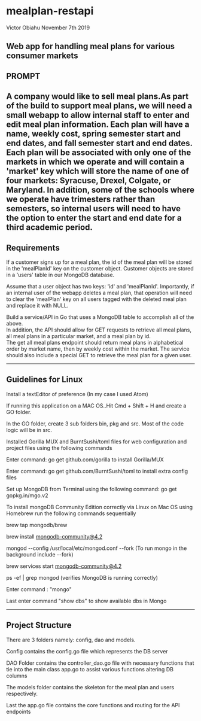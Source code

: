 # mealplan-restapi
Victor Obiahu 
November 7th 2019 

Web app for handling meal plans for various consumer markets
------
PROMPT
------
A company would like to sell meal plans.As part of the build to support meal plans, we will need a small webapp to allow internal staff to enter and edit meal plan information. Each plan will have a name, weekly cost, spring semester start and end dates, and fall semester start and end dates.  
Each plan will be associated with only one of the markets in which we operate and will contain a 'market' key which will store the name of one of four markets: Syracuse, Drexel, Colgate, or Maryland.  In addition, some of the schools where we operate have trimesters rather than semesters, so internal users will need to have the option to enter the start and end date for a third academic period.
------------
Requirements
------------
If a customer signs up for a meal plan, the id of the meal plan will be stored in the 'mealPlanId' key on the customer object. 
Customer objects are stored in a 'users' table in our MongoDB database.  

Assume that a user object has two keys: 'id' and 'mealPlanId'.  Importantly, if an internal user of the webapp deletes a meal plan, that operation will need to clear the 'mealPlan' key on all users tagged with the deleted meal plan and replace it with NULL.

Build a service/API in Go that uses a MongoDB table to accomplish all of the above.  
In addition, the API should allow for GET requests to retrieve all meal plans, all meal plans in a particular market, and a meal plan by id.  
The get all meal plans endpoint should return meal plans in alphabetical order by market name, then by weekly cost within the market. 
The service should also include a special GET to retrieve the meal plan for a given user.

--------------------
Guidelines for Linux 
--------------------
Install a textEditor of preference (In my case I used Atom) 

If running this application on a MAC OS..Hit Cmd + Shift + H and create a GO folder.

In the GO folder, create 3 sub folders  bin, pkg and src. Most of the code logic will be in src.

Installed Gorilla MUX and BurntSushi/toml files for web configuration and project files using the following commands

Enter command: go get github.com/gorilla to install Gorilla/MUX

Enter command: go get github.com/BurntSushi/toml to install extra config files

Set up MongoDB from Terminal using the following command: go get gopkg.in/mgo.v2

To install mongoDB Community Edition correctly via Linux on Mac OS using Homebrew run the following commands sequentially

brew tap mongodb/brew

brew install mongodb-community@4.2

mongod --config /usr/local/etc/mongod.conf --fork (To run mongo in the background include --fork)

brew services start mongodb-community@4.2

ps -ef | grep mongod (verifies MongoDB is running correctly)

Enter command : "mongo" 

Last enter command "show dbs" to show available dbs in Mongo

-----------------
Project Structure
-----------------
There are 3 folders namely: config, dao and models.

Config contains the config.go file which represents the DB server

DAO Folder contains the controller_dao.go file with necessary functions that tie into the main class app.go to assist various functions altering DB columns

The models folder contains the skeleton for the meal plan and users respectively.

Last the app.go file contains the core functions and routing for the API endpoints
